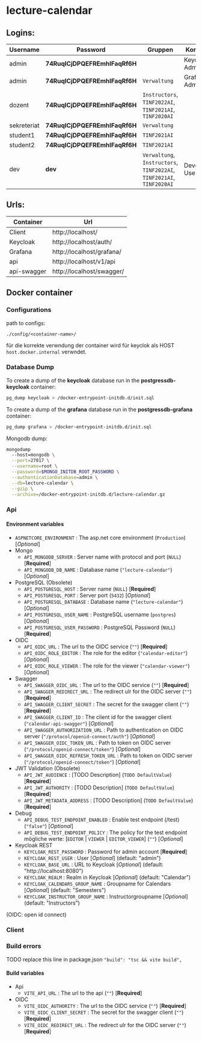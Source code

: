 # lecture-calendar

## Logins:

| Username | Password | Gruppen | Kommentar |
| --- | --- | --- | --- |
| admin  | **74RuqICjDPQEFREmhIFaqRf6H** |   | Keycloak Admin |
| admin  | **74RuqICjDPQEFREmhIFaqRf6H** | `Verwaltung` | Grafana Admin |
| dozent  | **74RuqICjDPQEFREmhIFaqRf6H** | `Instructors`, `TINF2022AI`, `TINF2021AI`, `TINF2020AI` |
| sekreteriat | **74RuqICjDPQEFREmhIFaqRf6H** | `Verwaltung` |
| student1  | **74RuqICjDPQEFREmhIFaqRf6H** | `TINF2021AI` |
| student2  | **74RuqICjDPQEFREmhIFaqRf6H** | `TINF2021AI` |
| dev | **dev** | `Verwaltung`, `Instructors`, `TINF2022AI`, `TINF2021AI`, `TINF2020AI` | Development User |

## Urls:

| Container | Url |
| --- | --- |
| Client | http://localhost/ |
| Keycloak | http://localhost/auth/ |
| Grafana | http://localhost/grafana/ |
| api | http://localhost/v1/api |
| api-swagger | http://localhost/swagger/ |

## Docker container

### Configurations

path to configs:

```path
./config/<container-name>/
```

für die korrekte verwndung der container wird für keyclok als HOST ```host.docker.internal``` verwndet. 

### Database Dump

To create a dump of the **keycloak** database run in the **postgressdb-keycloak** container:

```sh
pg_dump keycloak > /docker-entrypoint-initdb.d/init.sql
```

To create a dump of the **grafana** database run in the **postgressdb-grafana** container:

```sh
pg_dump grafana > /docker-entrypoint-initdb.d/init.sql
```

Mongodb dump:

```sh
mongodump 
  --host=mongodb \
  --port=27017 \
  --username=root \
  --password=$MONGO_INITDB_ROOT_PASSWORD \
  --authenticationDatabase=admin \
  --db=lecture-calendar \
  --gzip \
  --archive=/docker-entrypoint-initdb.d/lecture-calendar.gz
```

### Api

#### Environment variables

- `ASPNETCORE_ENVIRONMENT` : The asp.net core environment (`Production`) [*Optional*]
- Mongo
  - `API_MONGODB_SERVER` : Server name with protocol and port (`NULL`) [**Required**]
  - `API_MONGODB_DB_NAME` : Database name (`"lecture-calendar"`) [*Optional*]
- PostgreSQL (Obsolete)
  - `API_POSTGRESQL_HOST` : Server name (`NULL`) [**Required**]
  - `API_POSTGRESQL_PORT` : Server port (`5432`) [*Optional*]
  - `API_POSTGRESQL_DATABASE` : Database name (`"lecture-calendar"`) [*Optional*]
  - `API_POSTGRESQL_USER_NAME` : PostgreSQL username (`postgres`) [*Optional*]
  - `API_POSTGRESQL_USER_PASSWORD` : PostgreSQL Password (`NULL`) [**Required**]
- OIDC
  - `API_OIDC_URL` : The url to the OIDC service (`""`) [**Required**]
  - `API_OIDC_ROLE_EDITOR` : The role for the editor (`"calendar-editor"`) [*Optional*]
  - `API_OIDC_ROLE_VIEWER` : The role for the viewer (`"calendar-viewer"`) [*Optional*]
- Swagger
  - `API_SWAGGER_OIDC_URL` : The url to the OIDC service (`""`) [**Required**]
  - `API_SWAGGER_REDIRECT_URL` : The redirect ulr for the OIDC server (`""`) [**Required**]
  - `API_SWAGGER_CLIENT_SECRET` : The secret for the swagger client (`""`) [**Required**]
  - `API_SWAGGER_CLIENT_ID` : The client id for the swagger client (`"calendar-api-swagger"`) [*Optional*]
  - `API_SWAGGER_AUTHORIZATION_URL` : Path to authentication on OIDC server (`"/protocol/openid-connect/auth"`) [*Optional*]
  - `API_SWAGGER_OIDC_TOKEN_URL` : Path to token on OIDC server (`"/protocol/openid-connect/token"`) [*Optional*]
  - `API_SWAGGER_OIDC_REFRESH_TOKEN_URL` : Path to token on OIDC server (`"/protocol/openid-connect/token"`) [*Optional*]
- JWT Validation (Obsolete)
  - `API_JWT_AUDIENCE` : [TODO Description] (`TODO DefaultValue`) [**Required**]
  - `API_JWT_AUTHORITY` : [TODO Description] (`TODO DefaultValue`) [**Required**]
  - `API_JWT_METADATA_ADDRESS` : [TODO Description] (`TODO DefaultValue`) [**Required**]
- Debug
  - `API_DEBUG_TEST_ENDPOINT_ENABLED` : Enable test endpoint (/test) (`"false"`) [*Optional*]
  - `API_DEBUG_TEST_ENDPOINT_POLICY` : The policy for the test endpoint mögliche werte: [`EDITOR` |  `VIEWER` | `EDITOR_VIEWER`] (`""`) [*Optional*]
- Keycloak REST
  - `KEYCLOAK_REST_PASSWORD` : Password for admin account [**Required**]
  - `KEYCLOAK_REST_USER` : User [*Optional*] (default: "admin")
  - `KEYCLOAK_BASE_URL` : URL to Keycloak [*Optional*] (default: "http://localhost:8080")
  - `KEYCLOAK_REALM` : Realm in Keycloak [*Optional*] (default: "Calendar")
  - `KEYCLOAK_CALENDARS_GROUP_NAME` : Groupname for Calendars [*Optional*] (default: "Semesters")
  - `KEYCLOAK_INSTRUCTOR_GROUP_NAME` : Instructorgroupname [*Optional*] (default: "Instructors")

(OIDC: open id connect)

### Client

### Build errors
TODO replace this line in package.json
`"build": "tsc && vite build",`

#### Build variables
- Api
  - `VITE_API_URL` : The url to the api (`""`) [**Required**]
- OIDC
  - `VITE_OIDC_AUTHORITY` : The url to the OIDC service (`""`) [**Required**]
  - `VITE_OIDC_CLIENT_SECRET` : The secret for the swagger client (`""`) [**Required**]
  - `VITE_OIDC_REDIRECT_URL` : The redirect ulr for the OIDC server (`""`) [**Required**]